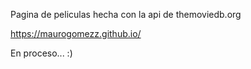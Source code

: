 Pagina de peliculas hecha con la api de themoviedb.org

https://maurogomezz.github.io/

En proceso... :)
